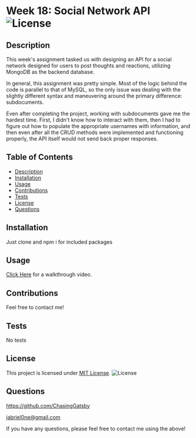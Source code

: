# Week 18: Social Network API ![License](https://img.shields.io/badge/License-MIT-yellow.svg)
  ## Description
  This week's assignment tasked us with designing an API for a social network designed for users to post thoughts and reactions, utilizing MongoDB as the backend database.

  In general, this assignment was pretty simple. Most of the logic behind the code is parallel to that of MySQL, so the only issue was dealing with the slightly different syntax and maneuvering around the primary difference: subdocuments.

  Even after completing the project, working with subdocuments gave me the hardest time. First, I didn't know how to interact with them, then I had to figure out how to populate the appropriate usernames with information, and then even after all the CRUD methods were implemented and functioning properly, the API itself would not send back proper responses.

  ## Table of Contents
  - [Description](#description)
  - [Installation](#installation)
  - [Usage](#usage)
  - [Contributions](#contributions)
  - [Tests](#tests)
  - [License](#license)
  - [Questions](#questions)

  ## Installation
  Just clone and npm i for included packages

  ## Usage
  
  [Click Here](https://drive.google.com/file/d/1QTWP4UnFyhFiH0_in0S3E5ukdIXBOU8T/view) for a walkthrough video.

  ## Contributions
  Feel free to contact me!

  ## Tests
  No tests

  ## License

This project is licensed under [MIT License](https://opensource.org/licenses/MIT). ![License](https://img.shields.io/badge/License-MIT-yellow.svg)

  ## Questions
  https://github.com/ChasingGatsby

  jabriel0ne@gmail.com

  If you have any questions, please feel free to contact me using the above!
